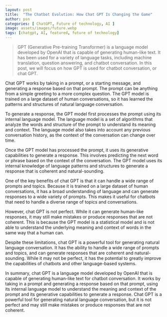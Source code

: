 ```yaml
---
layout: post
title:  "The Chatbot Evolution: How Chat GPT Is Changing the Game"
author: psn
categories: [ ChatGPT, Future of technology, AI ]
image: assets/images/future.webp
tags: [chatgpt, AI, featured, future of technology]
---
```




>GPT (Generative Pre-training Transformer) is a language model developed by OpenAI that is capable of generating human-like text. It has been used for a variety of language tasks, including machine translation, question answering, and chatbot conversation. In this post, we will focus on how GPT is used for chatbot conversation, or chat GPT.

Chat GPT works by taking in a prompt, or a starting message, and generating a response based on that prompt. The prompt can be anything from a simple greeting to a more complex question. The GPT model is trained on a large dataset of human conversations, so it has learned the patterns and structures of natural language conversation.

To generate a response, the GPT model first processes the prompt using its internal language model. The language model is a set of algorithms that analyze the words and structure of the prompt to understand its meaning and context. The language model also takes into account any previous conversation history, as the context of the conversation can change over time.

Once the GPT model has processed the prompt, it uses its generative capabilities to generate a response. This involves predicting the next word or phrase based on the context of the conversation. The GPT model uses its internal knowledge of language patterns and structures to generate a response that is coherent and natural-sounding.

One of the key benefits of chat GPT is that it can handle a wide range of prompts and topics. Because it is trained on a large dataset of human conversations, it has a broad understanding of language and can generate responses to a wide variety of prompts. This makes it useful for chatbots that need to handle a diverse range of topics and conversations.

However, chat GPT is not perfect. While it can generate human-like responses, it may still make mistakes or produce responses that are not coherent. This is because the GPT model is a statistical model and is not able to understand the underlying meaning and context of words in the same way that a human can.

Despite these limitations, chat GPT is a powerful tool for generating natural language conversation. It has the ability to handle a wide range of prompts and topics, and can generate responses that are coherent and natural-sounding. While it may not be perfect, it has the potential to greatly improve the capabilities of chatbots and other language-based systems.

In summary, chat GPT is a language model developed by OpenAI that is capable of generating human-like text for chatbot conversation. It works by taking in a prompt and generating a response based on that prompt, using its internal language model to understand the meaning and context of the prompt and its generative capabilities to generate a response. Chat GPT is a powerful tool for generating natural language conversation, but it is not perfect and may still make mistakes or produce responses that are not coherent.